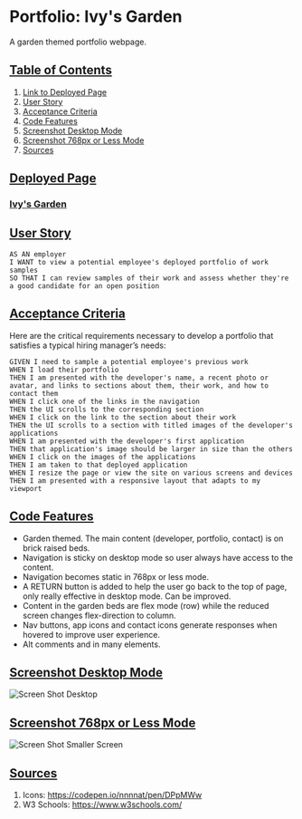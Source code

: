 # Portfolio: Ivy's Garden
A garden themed portfolio webpage.

## <u>Table of Contents</u>
1. [Link to Deployed Page](#udeployed-pageu)
2. [User Story](#uuser-storyu)
3. [Acceptance Criteria](#uacceptance-criteriau)
4. [Code Features](#ucode-featuresu)
5. [Screenshot Desktop Mode](#uscreenshot-desktop-modeu)
6. [Screenshot 768px or Less Mode](#uscreenshot-768px-or-less-modeu)
7. [Sources](#usourcesu)

## <u>Deployed Page</u>
### [Ivy's Garden](https://iwirsing.github.io/Module-2-Challenge-Portfolio-Ivys-Garden/)
 
## <u>User Story</u>

```
AS AN employer
I WANT to view a potential employee's deployed portfolio of work samples
SO THAT I can review samples of their work and assess whether they're a good candidate for an open position
```


## <u>Acceptance Criteria</u>

Here are the critical requirements necessary to develop a portfolio that satisfies a typical hiring manager’s needs:

```
GIVEN I need to sample a potential employee's previous work
WHEN I load their portfolio
THEN I am presented with the developer's name, a recent photo or avatar, and links to sections about them, their work, and how to contact them
WHEN I click one of the links in the navigation
THEN the UI scrolls to the corresponding section
WHEN I click on the link to the section about their work
THEN the UI scrolls to a section with titled images of the developer's applications
WHEN I am presented with the developer's first application
THEN that application's image should be larger in size than the others
WHEN I click on the images of the applications
THEN I am taken to that deployed application
WHEN I resize the page or view the site on various screens and devices
THEN I am presented with a responsive layout that adapts to my viewport
```

## <u>Code Features</u>
- Garden themed. The main content (developer, portfolio, contact) is on brick raised beds.
- Navigation is sticky on desktop mode so user always have access to the content.
- Navigation becomes static in 768px or less mode.
- A RETURN button is added to help the user go back to the top of page, only really effective in desktop mode. Can be improved.
- Content in the garden beds are flex mode (row) while the reduced screen changes flex-direction to column.
- Nav buttons, app icons and contact icons generate responses when hovered to improve user experience.
- Alt comments and in many elements.

## <u>Screenshot Desktop Mode</u>
![Screen Shot Desktop](./assets/images/IvysGardenDesktop.png)

## <u>Screenshot 768px or Less Mode</u>
![Screen Shot Smaller Screen](./assets/images/Ivy'sGarden768pxorless.png)

## <u>Sources</u>
1. Icons: https://codepen.io/nnnnat/pen/DPpMWw
2. W3 Schools: https://www.w3schools.com/
